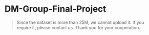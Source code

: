 # DM-Group-Final-Project

> Since the dataset is more than 25M, we cannot upload it. If you require it, please contact us. Thank you for your cooperation. 
